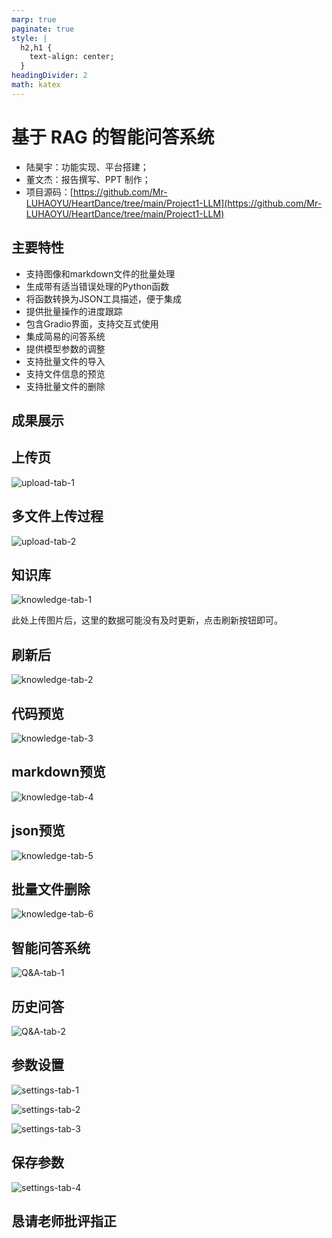 ```yaml
---
marp: true
paginate: true
style: |
  h2,h1 {
    text-align: center;
  }
headingDivider: 2
math: katex
---
```


# 基于 RAG 的智能问答系统

- 陆昊宇：功能实现、平台搭建；
- 董文杰：报告撰写、PPT 制作；
- 项目源码：[https://github.com/Mr-LUHAOYU/HeartDance/tree/main/Project1-LLM](https://github.com/Mr-LUHAOYU/HeartDance/tree/main/Project1-LLM)

## 主要特性

- 支持图像和markdown文件的批量处理
- 生成带有适当错误处理的Python函数
- 将函数转换为JSON工具描述，便于集成
- 提供批量操作的进度跟踪
- 包含Gradio界面，支持交互式使用
- 集成简易的问答系统
- 提供模型参数的调整
- 支持批量文件的导入
- 支持文件信息的预览
- 支持批量文件的删除

## 成果展示

## 上传页

![upload-tab-1](img-src/upload-tab-1.png)

## 多文件上传过程

![upload-tab-2](img-src/upload-tab-2.png)

## 知识库

![knowledge-tab-1](img-src/knowledge-tab-1.png)

此处上传图片后，这里的数据可能没有及时更新，点击刷新按钮即可。

## 刷新后

![knowledge-tab-2](img-src/knowledge-tab-2.png)

## 代码预览

![knowledge-tab-3](img-src/knowledge-tab-3.png)

## markdown预览

![knowledge-tab-4](img-src/knowledge-tab-4.png)

## json预览

![knowledge-tab-5](img-src/knowledge-tab-5.png)

## 批量文件删除

![knowledge-tab-6](img-src/knowledge-tab-6.png)

## 智能问答系统

![Q&A-tab-1](img-src/Q&A-tab-1.png)

## 历史问答

![Q&A-tab-2](img-src/Q&A-tab-2.png)

## 参数设置

![settings-tab-1](img-src/settings-tab-1.png)

![settings-tab-2](img-src/settings-tab-2.png)

![settings-tab-3](img-src/settings-tab-3.png)

## 保存参数

![settings-tab-4](img-src/settings-tab-4.png)

## 恳请老师批评指正
